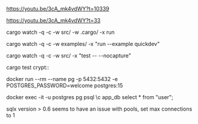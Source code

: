 https://youtu.be/3cA_mk4vdWY?t=10339

https://youtu.be/3cA_mk4vdWY?t=33

cargo watch -q -c -w src/ -w .cargo/ -x run

cargo watch -q -c -w examples/ -x "run --example quickdev"

cargo watch -q -c -w src/ -x "test -- --nocapture"

cargo test crypt::

docker run --rm --name pg -p 5432:5432 -e POSTGRES_PASSWORD=welcome postgres:15

docker exec -it -u postgres pg psql
\c app_db
select * from "user";

sqlx version > 0.6 seems to have an issue with pools, set max connections to 1